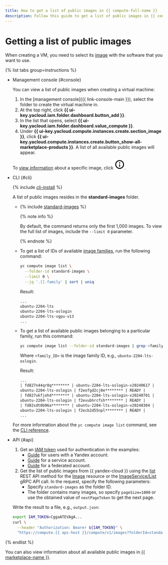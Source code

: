 ```yaml
---
title: How to get a list of public images in {{ compute-full-name }}
description: Follow this guide to get a list of public images in {{ compute-full-name }}.
---
```


# Getting a list of public images

When creating a VM, you need to select its [image](../../concepts/image.md) with the software that you want to use.

{% list tabs group=instructions %}

- Management console {#console}

  You can view a list of public images when creating a virtual machine:

  1. In the [management console]({{ link-console-main }}), select the folder to create the virtual machine in.
  1. At the top right, click **{{ ui-key.yacloud.iam.folder.dashboard.button_add }}**.
  1. In the list that opens, select **{{ ui-key.yacloud.iam.folder.dashboard.value_compute }}**.
  1. Under **{{ ui-key.yacloud.compute.instances.create.section_image }}**, click **{{ ui-key.yacloud.compute.instances.create.button_show-all-marketplace-products }}**. A list of all available public images will appear.

  To [view information](./get-info.md) about a specific image, click ![image](../../../_assets/console-icons/circle-info.svg).

- CLI {#cli}

  {% include [cli-install](../../../_includes/cli-install.md) %}

  A list of public images resides in the **standard-images** folder.

  * {% include [standard-images](../../../_includes/standard-images.md) %}

      {% note info %}

      By default, the command returns only the first 1,000 images. To view the full list of images, include the `--limit 0` parameter.

      {% endnote %}

  * To get a list of IDs of available [image families](../../concepts/image.md#family), run the following command:

      ```bash
      yc compute image list \
        --folder-id standard-images \
        --limit 0 \
        --jq '.[].family' | sort | uniq
      ```

      Result:

      ```text
      ...
      ubuntu-2204-lts
      ubuntu-2204-lts-oslogin
      ubuntu-2204-lts-vgpu-v13
      ...
      ```

  * To get a list of available public images belonging to a particular family, run this command:

      ```bash
      yc compute image list --folder-id standard-images | grep <family_ID>
      ```

      Where `<family_ID>` is the image family ID, e.g., `ubuntu-2204-lts-oslogin`.

      Result:

      ```text
      ...
      | fd827n44qr0q******** | ubuntu-2204-lts-oslogin-v20240617 | ubuntu-2204-lts-oslogin | f2eofgd2cj0e******** | READY |
      | fd827ukfjohd******** | ubuntu-2204-lts-oslogin-v20240701 | ubuntu-2204-lts-oslogin | f2evubhrcfsh******** | READY |
      | fd82sdt0b96a******** | ubuntu-2204-lts-oslogin-v20240304 | ubuntu-2204-lts-oslogin | f2ecb2d55npl******** | READY |
      ...
      ```

  For more information about the `yc compute image list` command, see the [CLI reference](../../../cli/cli-ref/compute/cli-ref/image/list.md).

- API {#api}

  1. Get an [IAM token](../../../iam/concepts/authorization/iam-token.md) used for authentication in the examples:
     * [Guide](../../../iam/operations/iam-token/create.md) for users with a Yandex account.
     * [Guide](../../../iam/operations/iam-token/create-for-sa.md) for a service account.
     * [Guide](../../../iam/operations/iam-token/create-for-federation.md) for a federated account.
  1. Get the list of public images from {{ yandex-cloud }} using the [list](../../api-ref/Image/list.md) REST API method for the [Image](../../api-ref/Image/index.md) resource or the [ImageService/List](../../api-ref/grpc/Image/list.md) gRPC API call. In the request, specify the following parameters:
     * Specify `standard-images` as the folder ID.
     * The folder contains many images, so specify `pageSize=1000` or use the obtained value of `nextPageToken` to get the next page.

    Write the result to a file, e.g., `output.json`:

    ```bash
    export IAM_TOKEN=CggaATEVAgA...
    curl \
      --header "Authorization: Bearer ${IAM_TOKEN}" \
      "https://compute.{{ api-host }}/compute/v1/images?folderId=standard-images&pageSize=1000" > output.json
    ```

{% endlist %}

You can also view information about all available public images in [{{ marketplace-name }}](/marketplace).